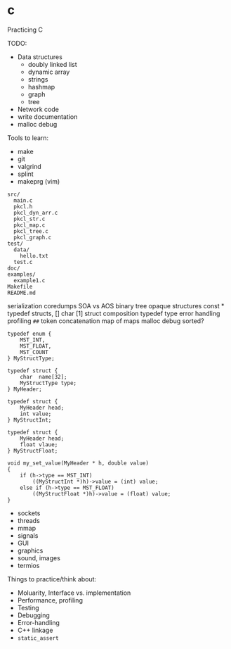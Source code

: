 # c
Practicing C

TODO:

* Data structures
    * doubly linked list
    * dynamic array
    * strings
    * hashmap
    * graph
    * tree
* Network code
* write documentation
* malloc debug

Tools to learn:

* make
* git
* valgrind
* splint
* makeprg (vim)

```
src/
  main.c
  pkcl.h
  pkcl_dyn_arr.c
  pkcl_str.c
  pkcl_map.c
  pkcl_tree.c
  pkcl_graph.c
test/
  data/
    hello.txt
  test.c
doc/
examples/
  example1.c
Makefile
README.md
```

serialization
coredumps
SOA vs AOS
binary tree
opaque structures
const *
typedef structs, []
char [1]
struct composition
typedef type
error handling
profiling
`##` token concatenation
map of maps
malloc debug
sorted?

```
typedef enum {
    MST_INT,
    MST_FLOAT,
    MST_COUNT
} MyStructType;

typedef struct {
    char  name[32];
    MyStructType type;
} MyHeader;

typedef struct {
    MyHeader head;
    int value;
} MyStructInt;

typedef struct {
    MyHeader head;
    float vlaue;
} MyStructFloat;

void my_set_value(MyHeader * h, double value)
{
    if (h->type == MST_INT)
        ((MyStructInt *)h)->value = (int) value;
    else if (h->type == MST_FLOAT)
        ((MyStructFloat *)h)->value = (float) value;
}
```

* sockets
* threads
* mmap
* signals
* GUI
* graphics
* sound, images
* termios

Things to practice/think about:

* Moluarity, Interface vs. implementation
* Performance, profiling
* Testing
* Debugging
* Error-handling
* C++ linkage
* `static_assert`
